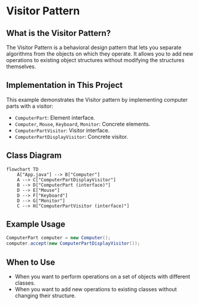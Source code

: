 # Visitor Pattern

## What is the Visitor Pattern?
The Visitor Pattern is a behavioral design pattern that lets you separate algorithms from the objects on which they operate. It allows you to add new operations to existing object structures without modifying the structures themselves.

## Implementation in This Project
This example demonstrates the Visitor pattern by implementing computer parts with a visitor:

- `ComputerPart`: Element interface.
- `Computer`, `Mouse`, `Keyboard`, `Monitor`: Concrete elements.
- `ComputerPartVisitor`: Visitor interface.
- `ComputerPartDisplayVisitor`: Concrete visitor.

## Class Diagram
```mermaid
flowchart TD
    A["App.java"] --> B["Computer"]
    A --> C["ComputerPartDisplayVisitor"]
    B --> D["ComputerPart (interface)"]
    D --> E["Mouse"]
    D --> F["Keyboard"]
    D --> G["Monitor"]
    C --> H["ComputerPartVisitor (interface)"]
```

## Example Usage
```java
ComputerPart computer = new Computer();
computer.accept(new ComputerPartDisplayVisitor());
```

## When to Use
- When you want to perform operations on a set of objects with different classes.
- When you want to add new operations to existing classes without changing their structure. 